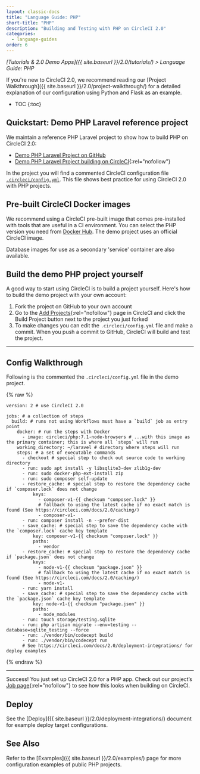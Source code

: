 ```yaml
---
layout: classic-docs
title: "Language Guide: PHP"
short-title: "PHP"
description: "Building and Testing with PHP on CircleCI 2.0"
categories:
  - language-guides
order: 6
---
```

*[Tutorials & 2.0 Demo Apps]({{ site.baseurl }}/2.0/tutorials/) > Language Guide: PHP*

If you're new to CircleCI 2.0, we recommend reading our [Project Walkthrough]({{ site.baseurl }}/2.0/project-walkthrough/) for a detailed explanation of our configuration using Python and Flask as an example.

- TOC {:toc}

## Quickstart: Demo PHP Laravel reference project

We maintain a reference PHP Laravel project to show how to build PHP on CircleCI 2.0:

- <a href="https://github.com/CircleCI-Public/circleci-demo-php-laravel" target="_blank">Demo PHP Laravel Project on GitHub</a>
- [Demo PHP Laravel Project building on CircleCI](https://circleci.com/gh/CircleCI-Public/circleci-demo-php-laravel){:rel="nofollow"}

In the project you will find a commented CircleCI configuration file <a href="https://github.com/CircleCI-Public/circleci-demo-php-laravel/blob/circleci-2.0/.circleci/config.yml" target="_blank"><code>.circleci/config.yml</code></a>. This file shows best practice for using CircleCI 2.0 with PHP projects.

## Pre-built CircleCI Docker images

We recommend using a CircleCI pre-built image that comes pre-installed with tools that are useful in a CI environment. You can select the PHP version you need from [Docker Hub](https://hub.docker.com/r/circleci/php/). The demo project uses an official CircleCI image.

Database images for use as a secondary 'service' container are also available.

## Build the demo PHP project yourself

A good way to start using CircleCI is to build a project yourself. Here's how to build the demo project with your own account:

1. Fork the project on GitHub to your own account
2. Go to the [Add Projects](https://circleci.com/add-projects){:rel="nofollow"} page in CircleCI and click the Build Project button next to the project you just forked
3. To make changes you can edit the `.circleci/config.yml` file and make a commit. When you push a commit to GitHub, CircleCI will build and test the project.

* * *

## Config Walkthrough

Following is the commented the `.circleci/config.yml` file in the demo project.

{% raw %}

    version: 2 # use CircleCI 2.0
    
    jobs: # a collection of steps
      build: # runs not using Workflows must have a `build` job as entry point
        docker: # run the steps with Docker 
          - image: circleci/php:7.1-node-browsers # ...with this image as the primary container; this is where all `steps` will run
        working_directory: ~/laravel # directory where steps will run
        steps: # a set of executable commands
          - checkout # special step to check out source code to working directory
          - run: sudo apt install -y libsqlite3-dev zlib1g-dev
          - run: sudo docker-php-ext-install zip
          - run: sudo composer self-update
          - restore_cache: # special step to restore the dependency cache if `composer.lock` does not change
              keys:
                - composer-v1-{{ checksum "composer.lock" }}
                # fallback to using the latest cache if no exact match is found (See https://circleci.com/docs/2.0/caching/)
                - composer-v1-
          - run: composer install -n --prefer-dist
          - save_cache: # special step to save the dependency cache with the `composer.lock` cache key template
              key: composer-v1-{{ checksum "composer.lock" }}
              paths:
                - vendor
          - restore_cache: # special step to restore the dependency cache if `package.json` does not change
              keys:
                - node-v1-{{ checksum "package.json" }}
                # fallback to using the latest cache if no exact match is found (See https://circleci.com/docs/2.0/caching/)
                - node-v1-
          - run: yarn install
          - save_cache: # special step to save the dependency cache with the `package.json` cache key template
              key: node-v1-{{ checksum "package.json" }}
              paths:
                - node_modules
          - run: touch storage/testing.sqlite 
          - run: php artisan migrate --env=testing --database=sqlite_testing --force
          - run: ./vendor/bin/codecept build
          - run: ./vendor/bin/codecept run
          # See https://circleci.com/docs/2.0/deployment-integrations/ for deploy examples    
    

{% endraw %}

* * *

Success! You just set up CircleCI 2.0 for a PHP app. Check out our project’s [Job page](https://circleci.com/gh/CircleCI-Public/circleci-demo-php-laravel){:rel="nofollow"} to see how this looks when building on CircleCI.

## Deploy

See the [Deploy]({{ site.baseurl }}/2.0/deployment-integrations/) document for example deploy target configurations.

## See Also

Refer to the [Examples]({{ site.baseurl }}/2.0/examples/) page for more configuration examples of public PHP projects.